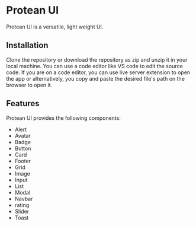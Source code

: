 # Protean UI

Protean UI is a versatile, light weight UI.

## Installation

Clone the repository or download the repository as zip and unzip it in your local machine. You can use a code editor like VS code to edit the source code. If you are on a code editor, you can use live server extension to open the app or alternatively, you copy and paste the desired file's path on the browser to open it.

## Features

Protean UI provides the following components:

 - Alert
 - Avatar
 - Badge
 - Button
 - Card
 - Footer
 - Grid
 - Image
 - Input
 - List
 - Modal
 - Navbar
 - rating
 - Slider
 - Toast